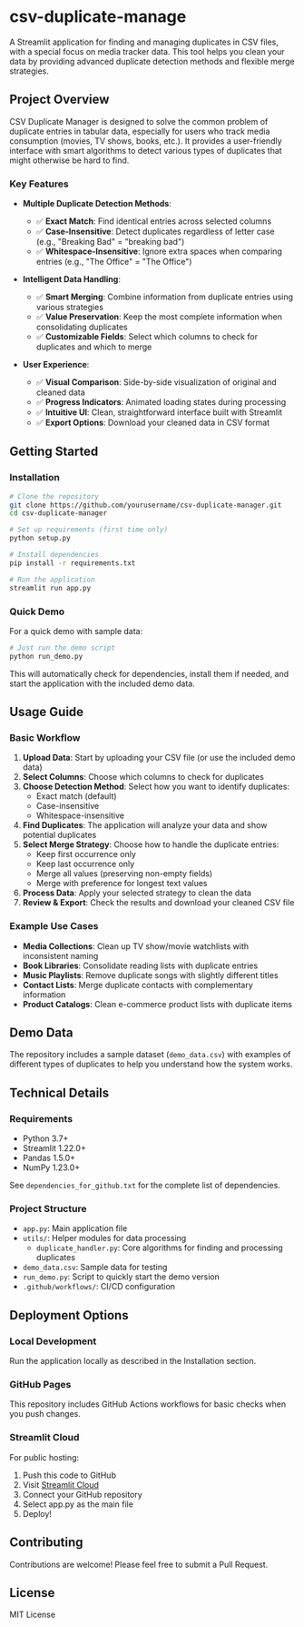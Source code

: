 # csv-duplicate-manage
A Streamlit application for finding and managing duplicates in CSV files, with a special focus on media tracker data. This tool helps you clean your data by providing advanced duplicate detection methods and flexible merge strategies.

## Project Overview

CSV Duplicate Manager is designed to solve the common problem of duplicate entries in tabular data, especially for users who track media consumption (movies, TV shows, books, etc.). It provides a user-friendly interface with smart algorithms to detect various types of duplicates that might otherwise be hard to find.

### Key Features

- **Multiple Duplicate Detection Methods**:
  - ✅ **Exact Match**: Find identical entries across selected columns
  - ✅ **Case-Insensitive**: Detect duplicates regardless of letter case (e.g., "Breaking Bad" = "breaking bad")
  - ✅ **Whitespace-Insensitive**: Ignore extra spaces when comparing entries (e.g., "The Office" = "The  Office")

- **Intelligent Data Handling**:
  - ✅ **Smart Merging**: Combine information from duplicate entries using various strategies
  - ✅ **Value Preservation**: Keep the most complete information when consolidating duplicates
  - ✅ **Customizable Fields**: Select which columns to check for duplicates and which to merge

- **User Experience**:
  - ✅ **Visual Comparison**: Side-by-side visualization of original and cleaned data
  - ✅ **Progress Indicators**: Animated loading states during processing
  - ✅ **Intuitive UI**: Clean, straightforward interface built with Streamlit
  - ✅ **Export Options**: Download your cleaned data in CSV format

## Getting Started

### Installation

```bash
# Clone the repository
git clone https://github.com/yourusername/csv-duplicate-manager.git
cd csv-duplicate-manager

# Set up requirements (first time only)
python setup.py

# Install dependencies
pip install -r requirements.txt

# Run the application
streamlit run app.py
```

### Quick Demo

For a quick demo with sample data:

```bash
# Just run the demo script
python run_demo.py
```

This will automatically check for dependencies, install them if needed, and start the application with the included demo data.

## Usage Guide

### Basic Workflow

1. **Upload Data**: Start by uploading your CSV file (or use the included demo data)
2. **Select Columns**: Choose which columns to check for duplicates
3. **Choose Detection Method**: Select how you want to identify duplicates:
   - Exact match (default)
   - Case-insensitive
   - Whitespace-insensitive
4. **Find Duplicates**: The application will analyze your data and show potential duplicates
5. **Select Merge Strategy**: Choose how to handle the duplicate entries:
   - Keep first occurrence only
   - Keep last occurrence only
   - Merge all values (preserving non-empty fields)
   - Merge with preference for longest text values
6. **Process Data**: Apply your selected strategy to clean the data
7. **Review & Export**: Check the results and download your cleaned CSV file

### Example Use Cases

- **Media Collections**: Clean up TV show/movie watchlists with inconsistent naming
- **Book Libraries**: Consolidate reading lists with duplicate entries
- **Music Playlists**: Remove duplicate songs with slightly different titles
- **Contact Lists**: Merge duplicate contacts with complementary information
- **Product Catalogs**: Clean e-commerce product lists with duplicate items

## Demo Data

The repository includes a sample dataset (`demo_data.csv`) with examples of different types of duplicates to help you understand how the system works.

## Technical Details

### Requirements

- Python 3.7+
- Streamlit 1.22.0+
- Pandas 1.5.0+
- NumPy 1.23.0+

See `dependencies_for_github.txt` for the complete list of dependencies.

### Project Structure

- `app.py`: Main application file
- `utils/`: Helper modules for data processing
  - `duplicate_handler.py`: Core algorithms for finding and processing duplicates
- `demo_data.csv`: Sample data for testing
- `run_demo.py`: Script to quickly start the demo version
- `.github/workflows/`: CI/CD configuration

## Deployment Options

### Local Development
Run the application locally as described in the Installation section.

### GitHub Pages
This repository includes GitHub Actions workflows for basic checks when you push changes.

### Streamlit Cloud
For public hosting:
1. Push this code to GitHub
2. Visit [Streamlit Cloud](https://streamlit.io/cloud)
3. Connect your GitHub repository
4. Select app.py as the main file
5. Deploy!

## Contributing

Contributions are welcome! Please feel free to submit a Pull Request.

## License

MIT License
